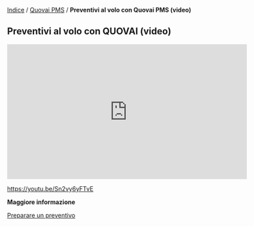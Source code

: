  

[Indice](index.md) / [Quovai PMS](quovai-pms-it.md) / **Preventivi al volo con Quovai PMS (video)**

## Preventivi al volo con QUOVAI (video) 



<iframe width="560" height="315" src="https://www.youtube.com/embed/Sn2vy6yFTvE" frameborder="0" allow="accelerometer; autoplay; encrypted-media; gyroscope; picture-in-picture" allowfullscreen></iframe>

https://youtu.be/Sn2vy6yFTvE



**Maggiore informazione**

[Preparare un preventivo]()



